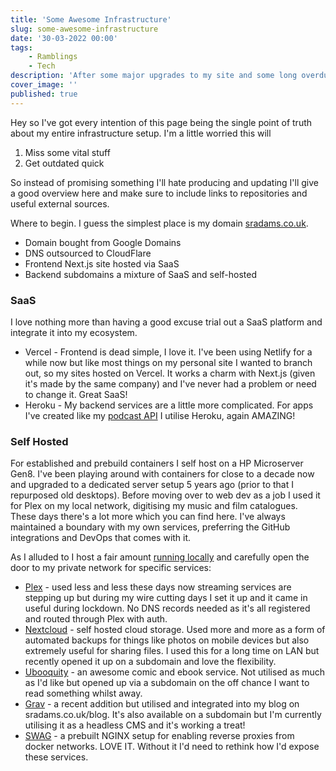 ```yaml
---
title: 'Some Awesome Infrastructure'
slug: some-awesome-infrastructure
date: '30-03-2022 00:00'
tags:
    - Ramblings
    - Tech
description: 'After some major upgrades to my site and some long overdue links with my self hosted setup I wanted to document some of my cool setup.'
cover_image: ''
published: true
---
```


Hey so I've got every intention of this page being the single point of truth about my entire infrastructure setup. I'm a little worried this will

1. Miss some vital stuff
2. Get outdated quick

So instead of promising something I'll hate producing and updating I'll give a good overview here and make sure to include links to repositories and useful external sources.

Where to begin. I guess the simplest place is my domain [sradams.co.uk](https://github.com/adamsuk/sradams-co-uk-content).

* Domain bought from Google Domains
* DNS outsourced to CloudFlare
* Frontend Next.js site hosted via SaaS
* Backend subdomains a mixture of SaaS and self-hosted

### SaaS
I love nothing more than having a good excuse trial out a SaaS platform and integrate it into my ecosystem.
- Vercel - Frontend is dead simple, I love it. I've been using Netlify for a while now but like most things on my personal site I wanted to branch out, so my sites hosted on Vercel. It works a charm with Next.js (given it's made by the same company) and I've never had a problem or need to change it. Great SaaS!
- Heroku - My backend services are a little more complicated. For apps I've created like my [podcast API](https://github.com/adamsuk/podcast-express-api) I utilise Heroku, again AMAZING!

### Self Hosted
For established and prebuild containers I self host on a HP Microserver Gen8. I've been playing around with containers for close to a decade now and upgraded to a dedicated server setup 5 years ago (prior to that I repurposed old desktops). Before moving over to web dev as a job I used it for Plex on my local network, digitising my music and film catalogues. These days there's a lot more which you can find here. I've always maintained a boundary with my own services, preferring the GitHub integrations and DevOps that comes with it.

As I alluded to I host a fair amount [running locally](https://github.com/adamsuk/docker) and carefully open the door to my private network for specific services:
* [Plex](https://github.com/adamsuk/docker/blob/main/plexms/docker-compose.yml) - used less and less these days now streaming services are stepping up but during my wire cutting days I set it up and it came in useful during lockdown. No DNS records needed as it's all registered and routed through Plex with auth.
* [Nextcloud](https://github.com/adamsuk/docker/blob/main/nextcloud/docker-compose.yml) - self hosted cloud storage. Used more and more as a form of automated backups for things like photos on mobile devices but also extremely useful for sharing files. I used this for a long time on LAN but recently opened it up on a subdomain and love the flexibility.
* [Ubooquity](https://github.com/adamsuk/docker/blob/main/configs/docker-compose.yml) - an awesome comic and ebook service. Not utilised as much as I'd like but opened up via a subdomain on the off chance I want to read something whilst away.
* [Grav](https://github.com/adamsuk/docker/blob/main/grav/docker-compose.yml) - a recent addition but utilised and integrated into my blog on sradams.co.uk/blog. It's also available on a subdomain but I'm currently utilising it as a headless CMS and it's working a treat!
* [SWAG](https://github.com/adamsuk/docker/blob/main/swag/docker-compose.yml) - a prebuilt NGINX setup for enabling reverse proxies from docker networks. LOVE IT. Without it I'd need to rethink how I'd expose these services.
